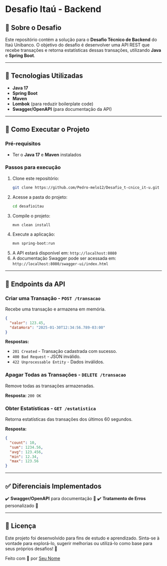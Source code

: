 # Desafio Itaú - Backend

## 🚀 Sobre o Desafio
Este repositório contém a solução para o **Desafio Técnico de Backend** do Itaú Unibanco. O objetivo do desafio é desenvolver uma API REST que recebe transações e retorna estatísticas dessas transações, utilizando **Java** e **Spring Boot**.

---

## 📌 Tecnologias Utilizadas
- **Java 17**
- **Spring Boot**
- **Maven**
- **Lombok** (para reduzir boilerplate code)
- **Swagger/OpenAPI** (para documentação da API)

---

## 🔧 Como Executar o Projeto
### Pré-requisitos
- Ter o **Java 17** e **Maven** instalados

### Passos para execução
1. Clone este repositório:
   ```sh
   git clone https://github.com/Pedro-melo12/Desafio_t-cnico_it-u.git
   ```
2. Acesse a pasta do projeto:
   ```sh
   cd desafioitau
   ```
3. Compile o projeto:
   ```sh
   mvn clean install
   ```
4. Execute a aplicação:
   ```sh
   mvn spring-boot:run
   ```
5. A API estará disponível em: `http://localhost:8080`
6. A documentação Swagger pode ser acessada em: `http://localhost:8080/swagger-ui/index.html`

---

## 📌 Endpoints da API

### Criar uma Transação - `POST /transacao`
Recebe uma transação e armazena em memória.
```json
{
  "valor": 123.45,
  "dataHora": "2025-01-30T12:34:56.789-03:00"
}
```
**Respostas:**
- `201 Created` - Transação cadastrada com sucesso.
- `400 Bad Request` - JSON inválido.
- `422 Unprocessable Entity` - Dados inválidos.

### Apagar Todas as Transações - `DELETE /transacao`
Remove todas as transações armazenadas.

**Resposta:** `200 OK`

### Obter Estatísticas - `GET /estatistica`
Retorna estatísticas das transações dos últimos 60 segundos.

**Resposta:**
```json
{
  "count": 10,
  "sum": 1234.56,
  "avg": 123.456,
  "min": 12.34,
  "max": 123.56
}
```

---

## ✅ Diferenciais Implementados
✔️ **Swagger/OpenAPI** para documentação 📖
✔️ **Tratamento de Erros** personalizado 🎯

---

## 📜 Licença
Este projeto foi desenvolvido para fins de estudo e aprendizado. Sinta-se à vontade para explorá-lo, sugerir melhorias ou utilizá-lo como base para seus próprios desafios! 🚀

Feito com 💙 por [Seu Nome](https://github.com/seu-usuario)
